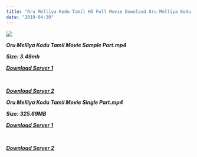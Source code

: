 ```yaml
---
title: "Oru Melliya Kodu Tamil HD Full Movie Download Oru Melliya Kodu Tamil HD Movie Download"
date: "2019-04-30"
---
```


![](https://images.moviebuff.com/3d6e5fb9-1a45-4ebd-91b5-c4ce98ca9feb?w=1000)

**_Oru Melliya Kodu Tamil Movie Sample Part.mp4_**

**_Size: 3.49mb_**

**_[Download Server 1](http://dl2.tamilsrca.xyz/load/2016/Oru{1d8d357801e2f4b6710faa3d835097c5c618a0f0fcded2c527300dcab25e4b83}20Melliya{1d8d357801e2f4b6710faa3d835097c5c618a0f0fcded2c527300dcab25e4b83}20Kodu/Oru{1d8d357801e2f4b6710faa3d835097c5c618a0f0fcded2c527300dcab25e4b83}20Melliya{1d8d357801e2f4b6710faa3d835097c5c618a0f0fcded2c527300dcab25e4b83}20Kodu{1d8d357801e2f4b6710faa3d835097c5c618a0f0fcded2c527300dcab25e4b83}20(2016){1d8d357801e2f4b6710faa3d835097c5c618a0f0fcded2c527300dcab25e4b83}20HDRip{1d8d357801e2f4b6710faa3d835097c5c618a0f0fcded2c527300dcab25e4b83}20Sample{1d8d357801e2f4b6710faa3d835097c5c618a0f0fcded2c527300dcab25e4b83}20HD.mp4)_**

**_[  
](http://dl2.tamilsrca.xyz/load/2016/Oru{1d8d357801e2f4b6710faa3d835097c5c618a0f0fcded2c527300dcab25e4b83}20Melliya{1d8d357801e2f4b6710faa3d835097c5c618a0f0fcded2c527300dcab25e4b83}20Kodu/Oru{1d8d357801e2f4b6710faa3d835097c5c618a0f0fcded2c527300dcab25e4b83}20Melliya{1d8d357801e2f4b6710faa3d835097c5c618a0f0fcded2c527300dcab25e4b83}20Kodu{1d8d357801e2f4b6710faa3d835097c5c618a0f0fcded2c527300dcab25e4b83}20(2016){1d8d357801e2f4b6710faa3d835097c5c618a0f0fcded2c527300dcab25e4b83}20HDRip{1d8d357801e2f4b6710faa3d835097c5c618a0f0fcded2c527300dcab25e4b83}20Sample{1d8d357801e2f4b6710faa3d835097c5c618a0f0fcded2c527300dcab25e4b83}20HD.mp4)_**

**_[Download Server 2](http://dl2.tamilsrca.xyz/load/2016/Oru{1d8d357801e2f4b6710faa3d835097c5c618a0f0fcded2c527300dcab25e4b83}20Melliya{1d8d357801e2f4b6710faa3d835097c5c618a0f0fcded2c527300dcab25e4b83}20Kodu/Oru{1d8d357801e2f4b6710faa3d835097c5c618a0f0fcded2c527300dcab25e4b83}20Melliya{1d8d357801e2f4b6710faa3d835097c5c618a0f0fcded2c527300dcab25e4b83}20Kodu{1d8d357801e2f4b6710faa3d835097c5c618a0f0fcded2c527300dcab25e4b83}20(2016){1d8d357801e2f4b6710faa3d835097c5c618a0f0fcded2c527300dcab25e4b83}20HDRip{1d8d357801e2f4b6710faa3d835097c5c618a0f0fcded2c527300dcab25e4b83}20Sample{1d8d357801e2f4b6710faa3d835097c5c618a0f0fcded2c527300dcab25e4b83}20HD.mp4)_**

**_Oru Melliya Kodu Tamil Movie Single Part.mp4_**

**_Size:_** **_325.69MB_**

**_[Download Server 1](http://s4.uptofiles.net//files/Tamil{1d8d357801e2f4b6710faa3d835097c5c618a0f0fcded2c527300dcab25e4b83}202016{1d8d357801e2f4b6710faa3d835097c5c618a0f0fcded2c527300dcab25e4b83}20Movies/Oru{1d8d357801e2f4b6710faa3d835097c5c618a0f0fcded2c527300dcab25e4b83}20Melliya{1d8d357801e2f4b6710faa3d835097c5c618a0f0fcded2c527300dcab25e4b83}20Kodu{1d8d357801e2f4b6710faa3d835097c5c618a0f0fcded2c527300dcab25e4b83}20(2016){1d8d357801e2f4b6710faa3d835097c5c618a0f0fcded2c527300dcab25e4b83}20HD{1d8d357801e2f4b6710faa3d835097c5c618a0f0fcded2c527300dcab25e4b83}20DVDRip/Mp4{1d8d357801e2f4b6710faa3d835097c5c618a0f0fcded2c527300dcab25e4b83}20HD{1d8d357801e2f4b6710faa3d835097c5c618a0f0fcded2c527300dcab25e4b83}20(Single{1d8d357801e2f4b6710faa3d835097c5c618a0f0fcded2c527300dcab25e4b83}20Part)/Oru{1d8d357801e2f4b6710faa3d835097c5c618a0f0fcded2c527300dcab25e4b83}20Melliya{1d8d357801e2f4b6710faa3d835097c5c618a0f0fcded2c527300dcab25e4b83}20Kodu{1d8d357801e2f4b6710faa3d835097c5c618a0f0fcded2c527300dcab25e4b83}20(2016){1d8d357801e2f4b6710faa3d835097c5c618a0f0fcded2c527300dcab25e4b83}20Single{1d8d357801e2f4b6710faa3d835097c5c618a0f0fcded2c527300dcab25e4b83}20Part.mp4)_**

**_[  
](http://s4.uptofiles.net//files/Tamil{1d8d357801e2f4b6710faa3d835097c5c618a0f0fcded2c527300dcab25e4b83}202016{1d8d357801e2f4b6710faa3d835097c5c618a0f0fcded2c527300dcab25e4b83}20Movies/Oru{1d8d357801e2f4b6710faa3d835097c5c618a0f0fcded2c527300dcab25e4b83}20Melliya{1d8d357801e2f4b6710faa3d835097c5c618a0f0fcded2c527300dcab25e4b83}20Kodu{1d8d357801e2f4b6710faa3d835097c5c618a0f0fcded2c527300dcab25e4b83}20(2016){1d8d357801e2f4b6710faa3d835097c5c618a0f0fcded2c527300dcab25e4b83}20HD{1d8d357801e2f4b6710faa3d835097c5c618a0f0fcded2c527300dcab25e4b83}20DVDRip/Mp4{1d8d357801e2f4b6710faa3d835097c5c618a0f0fcded2c527300dcab25e4b83}20HD{1d8d357801e2f4b6710faa3d835097c5c618a0f0fcded2c527300dcab25e4b83}20(Single{1d8d357801e2f4b6710faa3d835097c5c618a0f0fcded2c527300dcab25e4b83}20Part)/Oru{1d8d357801e2f4b6710faa3d835097c5c618a0f0fcded2c527300dcab25e4b83}20Melliya{1d8d357801e2f4b6710faa3d835097c5c618a0f0fcded2c527300dcab25e4b83}20Kodu{1d8d357801e2f4b6710faa3d835097c5c618a0f0fcded2c527300dcab25e4b83}20(2016){1d8d357801e2f4b6710faa3d835097c5c618a0f0fcded2c527300dcab25e4b83}20Single{1d8d357801e2f4b6710faa3d835097c5c618a0f0fcded2c527300dcab25e4b83}20Part.mp4)_**

**_[Download Server 2](http://s4.uptofiles.net//files/Tamil{1d8d357801e2f4b6710faa3d835097c5c618a0f0fcded2c527300dcab25e4b83}202016{1d8d357801e2f4b6710faa3d835097c5c618a0f0fcded2c527300dcab25e4b83}20Movies/Oru{1d8d357801e2f4b6710faa3d835097c5c618a0f0fcded2c527300dcab25e4b83}20Melliya{1d8d357801e2f4b6710faa3d835097c5c618a0f0fcded2c527300dcab25e4b83}20Kodu{1d8d357801e2f4b6710faa3d835097c5c618a0f0fcded2c527300dcab25e4b83}20(2016){1d8d357801e2f4b6710faa3d835097c5c618a0f0fcded2c527300dcab25e4b83}20HD{1d8d357801e2f4b6710faa3d835097c5c618a0f0fcded2c527300dcab25e4b83}20DVDRip/Mp4{1d8d357801e2f4b6710faa3d835097c5c618a0f0fcded2c527300dcab25e4b83}20HD{1d8d357801e2f4b6710faa3d835097c5c618a0f0fcded2c527300dcab25e4b83}20(Single{1d8d357801e2f4b6710faa3d835097c5c618a0f0fcded2c527300dcab25e4b83}20Part)/Oru{1d8d357801e2f4b6710faa3d835097c5c618a0f0fcded2c527300dcab25e4b83}20Melliya{1d8d357801e2f4b6710faa3d835097c5c618a0f0fcded2c527300dcab25e4b83}20Kodu{1d8d357801e2f4b6710faa3d835097c5c618a0f0fcded2c527300dcab25e4b83}20(2016){1d8d357801e2f4b6710faa3d835097c5c618a0f0fcded2c527300dcab25e4b83}20Single{1d8d357801e2f4b6710faa3d835097c5c618a0f0fcded2c527300dcab25e4b83}20Part.mp4)_**
